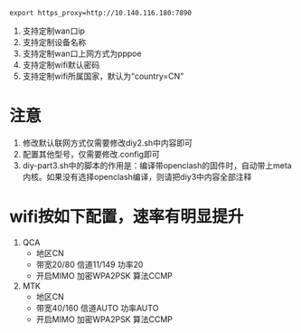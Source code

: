```
export https_proxy=http://10.140.116.180:7890
```
1. 支持定制wan口ip
2. 支持定制设备名称
3. 支持定制wan口上网方式为pppoe
4. 支持定制wifi默认密码
5. 支持定制wifi所属国家，默认为“country=CN”
# 注意
1. 修改默认联网方式仅需要修改diy2.sh中内容即可
2. 配置其他型号，仅需要修改.config即可
3. diy-part3.sh中的脚本的作用是：编译带openclash的固件时，自动带上meta内核。如果没有选择openclash编译，则请把diy3中内容全部注释
# wifi按如下配置，速率有明显提升
1. QCA
   - 地区CN
   - 带宽20/80  信道11/149  功率20
   - 开启MIMO   加密WPA2PSK 算法CCMP
2. MTK
   - 地区CN
   - 带宽40/160 信道AUTO    功率AUTO
   - 开启MIMO   加密WPA2PSK 算法CCMP
